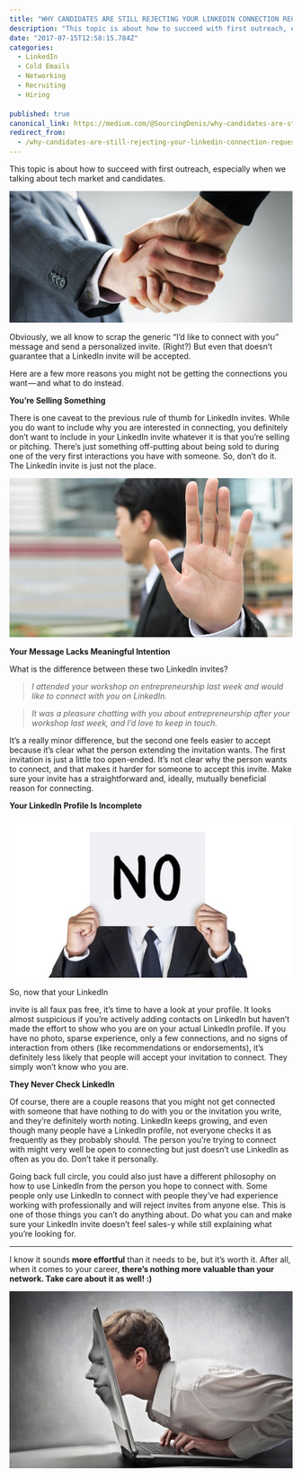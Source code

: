 ```yaml
---
title: "WHY CANDIDATES ARE STILL REJECTING YOUR LINKEDIN CONNECTION REQUESTS?"
description: "This topic is about how to succeed with first outreach, especially when we talking about tech market and candidates. Obviously, we all know to scrap the generic “I’d like to connect with you” message…"
date: "2017-07-15T12:58:15.784Z"
categories: 
  - LinkedIn
  - Cold Emails
  - Networking
  - Recruiting
  - Hiring

published: true
canonical_link: https://medium.com/@SourcingDenis/why-candidates-are-still-rejecting-your-linkedin-connection-requests-9a7d756178ee
redirect_from:
  - /why-candidates-are-still-rejecting-your-linkedin-connection-requests-9a7d756178ee
---
```


This topic is about how to succeed with first outreach, especially when we talking about tech market and candidates.

![](./asset-1.jpeg)

Obviously, we all know to scrap the generic “I’d like to connect with you” message and send a personalized invite. (Right?) But even that doesn’t guarantee that a LinkedIn invite will be accepted.

Here are a few more reasons you might not be getting the connections you want — and what to do instead.

**You’re Selling Something**

There is one caveat to the previous rule of thumb for LinkedIn invites. While you do want to include why you are interested in connecting, you definitely don’t want to include in your LinkedIn invite whatever it is that you’re selling or pitching. There’s just something off-putting about being sold to during one of the very first interactions you have with someone. So, don’t do it. The LinkedIn invite is just not the place.

![What exactly you doing wrong?](./asset-2.jpeg)

**Your Message Lacks Meaningful Intention**

What is the difference between these two LinkedIn invites?

> _I attended your workshop on entrepreneurship last week and would like to connect with you on LinkedIn._

> _It was a pleasure chatting with you about entrepreneurship after your workshop last week, and I’d love to keep in touch._

It’s a really minor difference, but the second one feels easier to accept because it’s clear what the person extending the invitation wants. The first invitation is just a little too open-ended. It’s not clear why the person wants to connect, and that makes it harder for someone to accept this invite. Make sure your invite has a straightforward and, ideally, mutually beneficial reason for connecting.

**Your LinkedIn Profile Is Incomplete**

![](./asset-3.jpeg)

So, now that your LinkedIn

invite is all faux pas free, it’s time to have a look at your profile. It looks almost suspicious if you’re actively adding contacts on LinkedIn but haven’t made the effort to show who you are on your actual LinkedIn profile. If you have no photo, sparse experience, only a few connections, and no signs of interaction from others (like recommendations or endorsements), it’s definitely less likely that people will accept your invitation to connect. They simply won’t know who you are.

**They Never Check LinkedIn**

Of course, there are a couple reasons that you might not get connected with someone that have nothing to do with you or the invitation you write, and they’re definitely worth noting. LinkedIn keeps growing, and even though many people have a LinkedIn profile, not everyone checks it as frequently as they probably should. The person you’re trying to connect with might very well be open to connecting but just doesn’t use LinkedIn as often as you do. Don’t take it personally.

Going back full circle, you could also just have a different philosophy on how to use LinkedIn from the person you hope to connect with. Some people only use LinkedIn to connect with people they’ve had experience working with professionally and will reject invites from anyone else. This is one of those things you can’t do anything about. Do what you can and make sure your LinkedIn invite doesn’t feel sales-y while still explaining what you’re looking for.

---

I know it sounds **more effortful** than it needs to be, but it’s worth it. After all, when it comes to your career, **there’s nothing more valuable than your network. Take care about it as well! :)**

![](./asset-4.jpeg)
